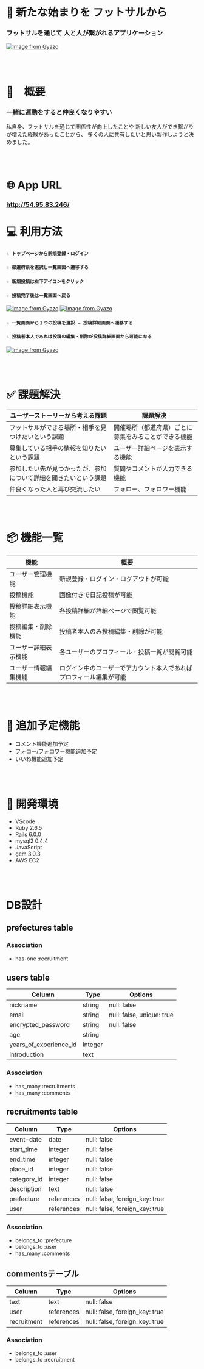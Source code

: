 # 🤝 新たな始まりを フットサルから
### フットサルを通じて 人と人が繋がれるアプリケーション

[![Image from Gyazo](https://i.gyazo.com/1f7713a454cebf0536660092a153cde9.jpg)](https://gyazo.com/1f7713a454cebf0536660092a153cde9)

<br></br>
# 💭　概要

### 一緒に運動をすると仲良くなりやすい

私自身、フットサルを通じて関係性が向上したことや
新しい友人ができ繋がりが増えた経験があったことから、
多くの人に共有したいと思い製作しようと決めました。

<br></br>
# 🌐  App URL
### **http://54.95.83.246/** 


# 💻  利用方法

#### `☆ トップページから新規登録・ログイン`
#### `☆ 都道府県を選択し一覧画面へ遷移する`
#### `☆ 新規投稿は右下アイコンをクリック`
#### `☆ 投稿完了後は一覧画面へ戻る`<br>
[![Image from Gyazo](https://i.gyazo.com/6d437c80cd7e0fba5156862abdd56355.gif)](https://gyazo.com/6d437c80cd7e0fba5156862abdd56355)
[![Image from Gyazo](https://i.gyazo.com/2ef9987b74f02bf8ea6583bdd325d2aa.gif)](https://gyazo.com/2ef9987b74f02bf8ea6583bdd325d2aa)
  <br>
#### `☆ 一覧画面から１つの投稿を選択 → 投稿詳細画面へ遷移する`
#### `☆ 投稿者本人であれば投稿の編集・削除が投稿詳細画面から可能になる`<br>
[![Image from Gyazo](https://i.gyazo.com/6078400ccb23cd2a9e47dafb6ff6ba10.gif)](https://gyazo.com/6078400ccb23cd2a9e47dafb6ff6ba10)
<br>

<br></br>
# ✅ 課題解決
| ユーザーストーリーから考える課題                                                        | 課題解決                                         |
| ------------------------------------------------------------------------------- | ------------------------------------------------- |
| フットサルができる場所・相手を見つけたいという課題                                          | 開催場所（都道府県）ごとに募集をみることができる機能 |
| 募集している相手の情報を知りたいという課題                                            | ユーザー詳細ページを表示する機能 |
| 参加したい先が見つかったが、参加について詳細を聞きたいという課題                                  | 質問やコメントが入力できる機能 |
| 仲良くなった人と再び交流したい                                  | フォロー、フォロワー機能 |

<br></br>
# 📦  機能一覧
| 機能           | 概要             |
| -------------- | -----------------|
| ユーザー管理機能　| 新規登録・ログイン・ログアウトが可能  |
| 投稿機能 | 画像付きで日記投稿が可能 |
| 投稿詳細表示機能 | 各投稿詳細が詳細ページで閲覧可能 |
| 投稿編集・削除機能 | 投稿者本人のみ投稿編集・削除が可能 |
| ユーザー詳細表示機能 | 各ユーザーのプロフィール・投稿一覧が閲覧可能 |
| ユーザー情報編集機能 | ログイン中のユーザーでアカウント本人であればプロフィール編集が可能 |

<br></br>
# 🔨 追加予定機能

- コメント機能追加予定
- フォロー/フォロワー機能追加予定
- いいね機能追加予定

<br></br>
# 🚜 開発環境

- VScode
- Ruby 2.6.5
- Rails 6.0.0
- mysql2 0.4.4
- JavaScript
- gem 3.0.3
- AWS EC2

<br></br>
# DB設計

## prefectures table

### Association
- has-one :recruitment


## users table

| Column                 | Type    | Options                   |
| ---------------------- | ------- | ------------------------- |
| nickname               | string  | null: false               |
| email                  | string  | null: false, unique: true |
| encrypted_password     | string  | null: false               |
| age                    | string  |                           |
| years_of_experience_id | integer |                           |
| introduction           | text    |                           |

### Association
- has_many :recruitments
- has_many :comments


## recruitments table

| Column           | Type       | Options                        |
| ---------------- | ---------- | ------------------------------ |
| event-date       | date       | null: false                    |
| start_time       | integer    | null: false                    |
| end_time         | integer    | null: false                    |
| place_id         | integer    | null: false                    |
| category_id      | integer    | null: false                    |
| description      | text       | null: false                    |
| prefecture       | references | null: false, foreign_key: true |
| user             | references | null: false, foreign_key: true |

### Association
- belongs_to :prefecture
- belongs_to :user
- has_many :comments


## commentsテーブル

| Column      | Type       | Options                        |
| ----------- | ---------- | ------------------------------ |
| text        | text       | null: false                    |
| user        | references | null: false, foreign_key: true |
| recruitment | references | null: false, foreign_key: true |

### Association
- belongs_to :user
- belongs_to :recruitment